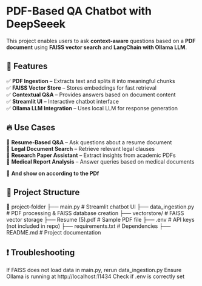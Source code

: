 # PDF-Based QA Chatbot with DeepSeeek


This project enables users to ask **context-aware** questions based on a **PDF document** using **FAISS vector search** and **LangChain with Ollama LLM**.

## 🚀 Features
✅ **PDF Ingestion** – Extracts text and splits it into meaningful chunks  
✅ **FAISS Vector Store** – Stores embeddings for fast retrieval  
✅ **Contextual Q&A** – Provides answers based on document content  
✅ **Streamlit UI** – Interactive chatbot interface  
✅ **Ollama LLM Integration** – Uses local LLM for response generation  

## 🔥 Use Cases
🔹 **Resume-Based Q&A** – Ask questions about a resume document  
🔹 **Legal Document Search** – Retrieve relevant legal clauses  
🔹 **Research Paper Assistant** – Extract insights from academic PDFs  
🔹 **Medical Report Analysis** – Answer queries based on medical documents  

🔹 **And show on according to the PDf**

## 📁 Project Structure
📂 project-folder
 ├── main.py                # Streamlit chatbot UI
 ├── data_ingestion.py       # PDF processing & FAISS database creation
 ├── vectorstore/            # FAISS vector storage
 ├── Resume (5).pdf          # Sample PDF file
 ├── .env                    # API keys (not included in repo)
 ├── requirements.txt        # Dependencies
 ├── README.md               # Project documentation


## ❗ Troubleshooting
If FAISS does not load data in main.py, rerun data_ingestion.py
Ensure Ollama is running at http://localhost:11434
Check if .env is correctly set





